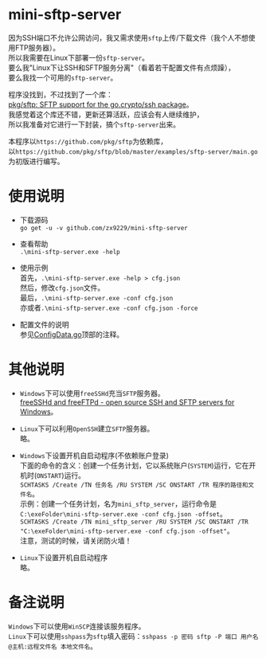 # mini-sftp-server

因为SSH端口不允许公网访问，我又需求使用`sftp`上传/下载文件（我个人不想使用FTP服务器）。  
所以我需要在Linux下部署一份`sftp-server`。  
要么我"Linux下让SSH和SFTP服务分离"（看着若干配置文件有点烦躁），  
要么我找一个可用的`sftp-server`。  

程序没找到，不过找到了一个库：  
[pkg/sftp: SFTP support for the go.crypto/ssh package](https://github.com/pkg/sftp)。  
我感觉着这个库还不错，更新还算活跃，应该会有人继续维护，  
所以我准备对它进行一下封装，搞个`sftp-server`出来。  

本程序以`https://github.com/pkg/sftp`为依赖库，  
以`https://github.com/pkg/sftp/blob/master/examples/sftp-server/main.go`为初版进行编写。  


# 使用说明

* 下载源码  
`go get -u -v github.com/zx9229/mini-sftp-server`

* 查看帮助  
`.\mini-sftp-server.exe -help`

* 使用示例  
首先，`.\mini-sftp-server.exe -help > cfg.json`  
然后，修改`cfg.json`文件。  
最后，`.\mini-sftp-server.exe -conf cfg.json`  
亦或者`.\mini-sftp-server.exe -conf cfg.json -force`

* 配置文件的说明  
参见[ConfigData.go](https://github.com/zx9229/mini-sftp-server/blob/master/ConfigData.go)顶部的注释。  


# 其他说明

* `Windows`下可以使用`freeSSHd`充当`SFTP`服务器。  
[freeSSHd and freeFTPd - open source SSH and SFTP servers for Windows](http://www.freesshd.com/)。  

* `Linux`下可以利用`OpenSSH`建立`SFTP`服务器。  
略。  

* `Windows`下设置开机自启动程序(不依赖账户登录)  
下面的命令的含义：创建一个任务计划，它以系统账户(`SYSTEM`)运行，它在开机时(`ONSTART`)运行。  
`SCHTASKS /Create /TN 任务名 /RU SYSTEM /SC ONSTART /TR 程序的路径和文件名`。  
示例：创建一个任务计划，名为`mini_sftp_server`，运行命令是`C:\exeFolder\mini-sftp-server.exe -conf cfg.json -offset`。  
`SCHTASKS /Create /TN mini_sftp_server /RU SYSTEM /SC ONSTART /TR "C:\exeFolder\mini-sftp-server.exe -conf cfg.json -offset"`。  
注意，测试的时候，请关闭防火墙！

* `Linux`下设置开机自启动程序  
略。


# 备注说明  

`Windows`下可以使用`WinSCP`连接该服务程序。  
`Linux`下可以使用`sshpass`为`sftp`填入密码：`sshpass -p 密码 sftp -P 端口 用户名@主机:远程文件名 本地文件名`。  
